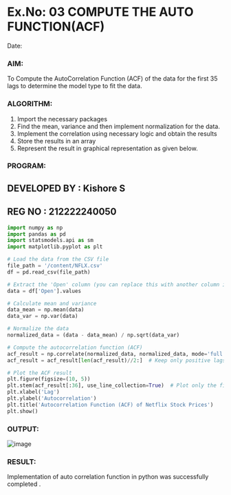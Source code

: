 # Ex.No: 03   COMPUTE THE AUTO FUNCTION(ACF)
Date: 

### AIM:
To Compute the AutoCorrelation Function (ACF) of the data for the first 35 lags to determine the model
type to fit the data.
### ALGORITHM:
1. Import the necessary packages
2. Find the mean, variance and then implement normalization for the data.
3. Implement the correlation using necessary logic and obtain the results
4. Store the results in an array
5. Represent the result in graphical representation as given below.
### PROGRAM:
## DEVELOPED BY : Kishore S
## REG NO : 212222240050
```python
import numpy as np
import pandas as pd
import statsmodels.api as sm
import matplotlib.pyplot as plt

# Load the data from the CSV file
file_path = '/content/NFLX.csv'
df = pd.read_csv(file_path)

# Extract the 'Open' column (you can replace this with another column if needed)
data = df['Open'].values

# Calculate mean and variance
data_mean = np.mean(data)
data_var = np.var(data)

# Normalize the data
normalized_data = (data - data_mean) / np.sqrt(data_var)

# Compute the autocorrelation function (ACF)
acf_result = np.correlate(normalized_data, normalized_data, mode='full')
acf_result = acf_result[len(acf_result)//2:]  # Keep only positive lags

# Plot the ACF result
plt.figure(figsize=(10, 5))
plt.stem(acf_result[:36], use_line_collection=True)  # Plot only the first 36 lags
plt.xlabel('Lag')
plt.ylabel('Autocorrelation')
plt.title('Autocorrelation Function (ACF) of Netflix Stock Prices')
plt.show()
```

### OUTPUT:
![image](https://github.com/user-attachments/assets/0682ec78-8d6a-49f3-933c-e7d2d41277a4)

### RESULT:
Implementation of auto correlation function in python was successfully completed .

